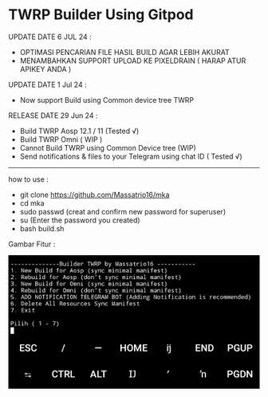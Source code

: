 # TWRP Builder Using Gitpod

UPDATE DATE 6 JUL 24 :
- OPTIMASI PENCARIAN FILE HASIL BUILD AGAR LEBIH AKURAT
- MENAMBAHKAN SUPPORT UPLOAD KE PIXELDRAIN ( HARAP ATUR APIKEY ANDA )


UPDATE DATE 1 Jul 24 :
- Now support Build using Common device tree TWRP

RELEASE DATE 29 Jun 24 :
- Build TWRP Aosp 12.1 / 11 (Tested √)
- Build TWRP Omni ( WIP )
- Cannot Build TWRP using Common Device tree (WIP)
- Send notifications & files to your Telegram using chat ID ( Tested √)

-------------------------------------------------------------------------

how to use :
- git clone https://github.com/Massatrio16/mka
- cd mka
- sudo passwd (creat and confirm new password for superuser)
- su (Enter the password you created)
- bash build.sh


Gambar Fitur :

![Menu](https://github.com/Massatrio16/mk/blob/main/Screenshot_20240701-091114_1.jpg)

